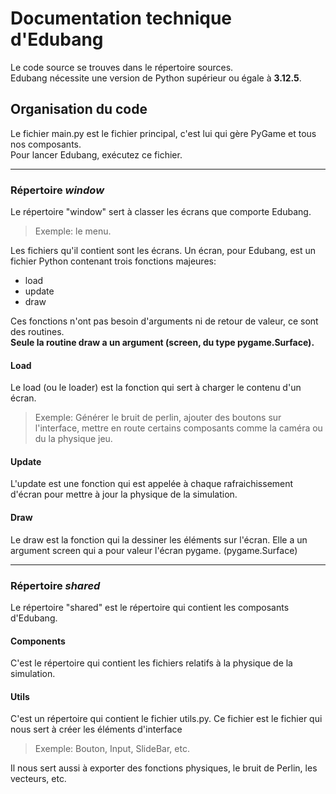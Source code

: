 # Documentation technique d'Edubang

Le code source se trouves dans le répertoire sources. <br/>
Edubang nécessite une version de Python supérieur ou égale à **3.12.5**.

## Organisation du code

Le fichier main.py est le fichier principal, c'est lui qui gère PyGame et tous nos composants. <br/>
Pour lancer Edubang, exécutez ce fichier.

---

### Répertoire _window_

Le répertoire "window" sert à classer les écrans que comporte Edubang.
> Exemple: le menu.

Les fichiers qu'il contient sont les écrans.
Un écran, pour Edubang, est un fichier Python contenant trois fonctions majeures:
- load
- update
- draw

Ces fonctions n'ont pas besoin d'arguments ni de retour de valeur, ce sont des routines. <br/>
**Seule la routine draw a un argument (screen, du type pygame.Surface).**

#### **Load**
Le load (ou le loader) est la fonction qui sert à charger le contenu d'un écran.
> Exemple: Générer le bruit de perlin, ajouter des boutons sur l'interface, mettre en route certains composants comme la caméra ou du la physique jeu.

#### **Update**
L'update est une fonction qui est appelée à chaque rafraichissement d'écran pour mettre à jour la physique de la simulation.

#### **Draw**
Le draw est la fonction qui la dessiner les éléments sur l'écran.
Elle a un argument screen qui a pour valeur l'écran pygame. (pygame.Surface)

---

### Répertoire _shared_

Le répertoire "shared" est le répertoire qui contient les composants d'Edubang.

#### Components

C'est le répertoire qui contient les fichiers relatifs à la physique de la simulation.

#### Utils

C'est un répertoire qui contient le fichier utils.py.
Ce fichier est le fichier qui nous sert à créer les éléments d'interface
> Exemple: Bouton, Input, SlideBar, etc.

Il nous sert aussi à exporter des fonctions physiques, le bruit de Perlin, les vecteurs, etc.
